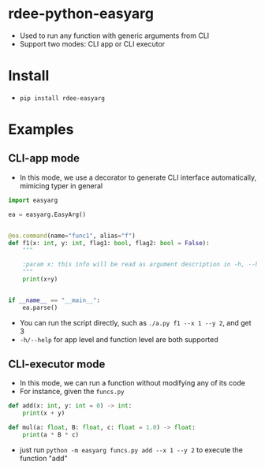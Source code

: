 # rdee-python-easyarg

+ Used to run any function with generic arguments from CLI
+ Support two modes: CLI app or CLI executor

# Install

+ `pip install rdee-easyarg`

# Examples

## CLI-app mode

+ In this mode, we use a decorator to generate CLI interface automatically, mimicing typer in general

```python
import easyarg

ea = easyarg.EasyArg()


@ea.command(name="func1", alias="f")
def f1(x: int, y: int, flag1: bool, flag2: bool = False):
    """

    :param x: this info will be read as argument description in -h, --help
    """
    print(x+y)


if __name__ == "__main__":
    ea.parse()
```

+ You can run the script directly, such as `./a.py f1 --x 1 --y 2`, and get 3
+ `-h/--help` for app level and function level are both supported

## CLI-executor mode

+ In this mode, we can run a function without modifying any of its code
+ For instance, given the `funcs.py`

```python
def add(x: int, y: int = 0) -> int:
    print(x + y)

def mul(a: float, B: float, c: float = 1.0) -> float:
    print(a * B * c)
```

+ just run `python -m easyarg funcs.py add --x 1 --y 2` to execute the function "add"
